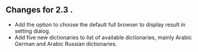 ## Changes for 2.3 .

*	Add the option to choose the default full browser to display result in setting dialog.  
*	Add five new dictionaries to list of available dictionaries, mainly Arabic German and Arabic Russian dictionaries.  
